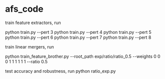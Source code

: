 # afs_code

train feature extractors, run

python train.py --pert 3
python train.py --pert 4
python train.py --pert 5
python train.py --pert 6
python train.py --pert 7
python train.py --pert 8

train linear mergers, run

python train_feature_brother.py --root_path exp/ratio/ratio_0.5    --weights 0 0 0 1 1 1 1 1 1 --ratio 0.5

test accuracy and robustness, run
python ratio_exp.py



